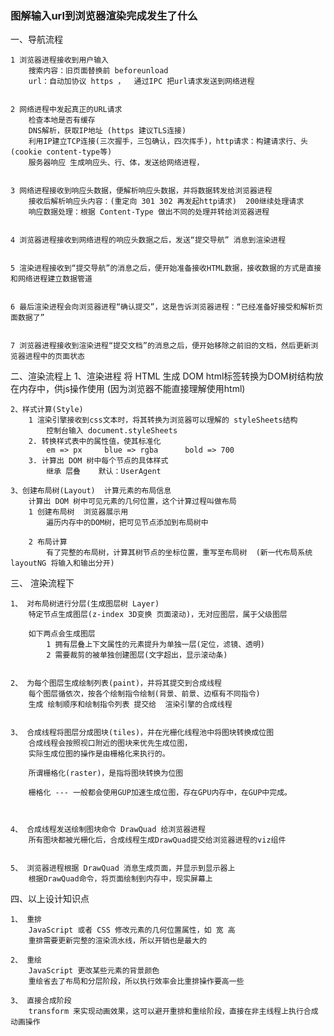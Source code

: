 ### 图解输入url到浏览器渲染完成发生了什么

一、导航流程

    1 浏览器进程接收到用户输入
        搜索内容：旧页面替换前 beforeunload
        url：自动加协议 https ，  通过IPC 把url请求发送到网络进程


    2 网络进程中发起真正的URL请求
        检查本地是否有缓存
        DNS解析，获取IP地址 (https 建议TLS连接)
        利用IP建立TCP连接(三次握手，三包确认，四次挥手)，http请求：构建请求行、头(cookie content-type等)
        服务器响应 生成响应头、行、体，发送给网络进程，
            

    3 网络进程接收到响应头数据，便解析响应头数据，并将数据转发给浏览器进程
        接收后解析响应头内容：(重定向 301 302 再发起http请求)  200继续处理请求
        响应数据处理：根据 Content-Type 做出不同的处理并转给浏览器进程


    4 浏览器进程接收到网络进程的响应头数据之后，发送“提交导航” 消息到渲染进程


    5 渲染进程接收到“提交导航”的消息之后，便开始准备接收HTML数据，接收数据的方式是直接和网络进程建立数据管道
        

    6 最后渲染进程会向浏览器进程“确认提交”，这是告诉浏览器进程：“已经准备好接受和解析页面数据了”


    7 浏览器进程接收到渲染进程“提交文档”的消息之后，便开始移除之前旧的文档，然后更新浏览器进程中的页面状态



二、渲染流程上
    1、渲染进程 将 HTML 生成 DOM
        html标签转换为DOM树结构放在内存中，供js操作使用  (因为浏览器不能直接理解使用html)
    
    2、样式计算(Style)
        1 渲染引擎接收到css文本时，将其转换为浏览器可以理解的 styleSheets结构
            控制台输入 document.styleSheets
        2. 转换样式表中的属性值，使其标准化
            em => px     blue => rgba      bold => 700
        3. 计算出 DOM 树中每个节点的具体样式
            继承 层叠    默认：UserAgent
    
    3、创建布局树(Layout)  计算元素的布局信息
        计算出 DOM 树中可见元素的几何位置，这个计算过程叫做布局
        1 创建布局树  浏览器展示用
            遍历内存中的DOM树，把可见节点添加到布局树中

        2 布局计算
            有了完整的布局树，计算其树节点的坐标位置，重写至布局树  (新一代布局系统layoutNG 将输入和输出分开)


三、 渲染流程下

    1、 对布局树进行分层(生成图层树 Layer)
        特定节点生成图层(z-index 3D变换 页面滚动)，无对应图层，属于父级图层
        
        如下两点会生成图层
            1 拥有层叠上下文属性的元素提升为单独一层(定位，滤镜、透明)
            2 需要裁剪的被单独创建图层(文字超出，显示滚动条)


    2、 为每个图层生成绘制列表(paint)，并将其提交到合成线程
        每个图层循依次，按各个绘制指令绘制(背景、前景、边框有不同指令)
        生成 绘制顺序和绘制指令列表 提交给  渲染引擎的合成线程

    
    3、 合成线程将图层分成图块(tiles)，并在光栅化线程池中将图块转换成位图
        合成线程会按照视口附近的图块来优先生成位图，
        实际生成位图的操作是由栅格化来执行的。
        
        所谓栅格化(raster)，是指将图块转换为位图

        栅格化 --- 一般都会使用GUP加速生成位图，存在GPU内存中，在GUP中完成。



    4、 合成线程发送绘制图块命令 DrawQuad 给浏览器进程
        所有图块都被光栅化后，合成线程生成DrawQuad提交给浏览器进程的viz组件


    5、 浏览器进程根据 DrawQuad 消息生成页面，并显示到显示器上
        根据DrawQuad命令，将页面绘制到内存中，现实屏幕上


四、以上设计知识点

    1、 重排
        JavaScript 或者 CSS 修改元素的几何位置属性，如 宽 高 
        重排需要更新完整的渲染流水线，所以开销也是最大的

    2、 重绘
        JavaScript 更改某些元素的背景颜色
        重绘省去了布局和分层阶段，所以执行效率会比重排操作要高一些

    3、 直接合成阶段
        transform 来实现动画效果，这可以避开重排和重绘阶段，直接在非主线程上执行合成动画操作








